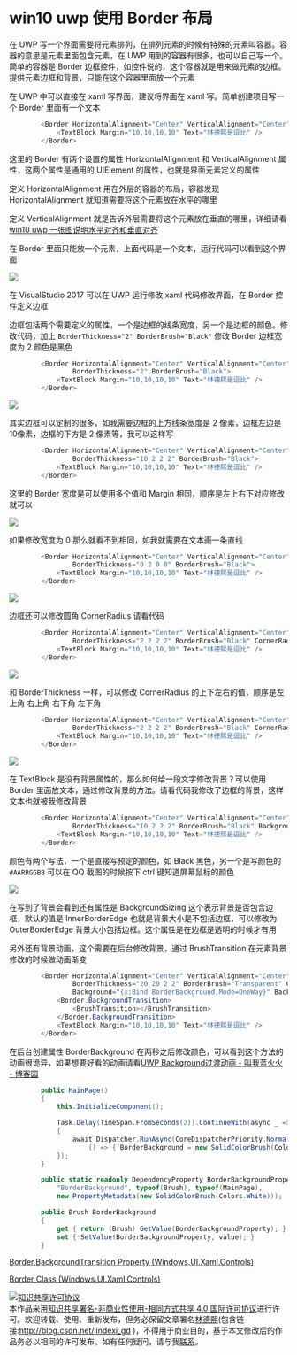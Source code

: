 
# win10 uwp 使用 Border 布局

在 UWP 写一个界面需要将元素排列，在排列元素的时候有特殊的元素叫容器。容器的意思是元素里面包含元素，在 UWP 用到的容器有很多，也可以自己写一个。简单的容器是 Border 边框控件，如控件说的，这个容器就是用来做元素的边框。提供元素边框和背景，只能在这个容器里面放一个元素

<!--more-->


<!-- CreateTime:2019/4/29 12:29:45 -->


在 UWP 中可以直接在 xaml 写界面，建议将界面在 xaml 写。简单创建项目写一个 Border 里面有一个文本

```csharp
        <Border HorizontalAlignment="Center" VerticalAlignment="Center">
            <TextBlock Margin="10,10,10,10" Text="林德熙是逗比" />
        </Border>
```

这里的 Border 有两个设置的属性 HorizontalAlignment 和 VerticalAlignment 属性，这两个属性是通用的 UIElement 的属性，也就是界面元素定义的属性

定义 HorizontalAlignment 用在外层的容器的布局，容器发现 HorizontalAlignment 就知道需要将这个元素放在水平的哪里

定义 VerticalAlignment 就是告诉外层需要将这个元素放在垂直的哪里，详细请看 [win10 uwp 一张图说明水平对齐和垂直对齐](https://blog.lindexi.com/post/win10-uwp-%E4%B8%80%E5%BC%A0%E5%9B%BE%E8%AF%B4%E6%98%8E%E6%B0%B4%E5%B9%B3%E5%AF%B9%E9%BD%90%E5%92%8C%E5%9E%82%E7%9B%B4%E5%AF%B9%E9%BD%90.html )

在 Border 里面只能放一个元素，上面代码是一个文本，运行代码可以看到这个界面

<!-- ![](image/win10 uwp 使用 Border 布局/win10 uwp 使用 Border 布局0.png) -->

![](http://cdn.lindexi.site/lindexi%2F2019331155659628)

在 VisualStudio 2017 可以在 UWP 运行修改 xaml 代码修改界面，在 Border 控件定义边框

边框包括两个需要定义的属性，一个是边框的线条宽度，另一个是边框的颜色。修改代码，加上 `BorderThickness="2" BorderBrush="Black"` 修改 Border 边框宽度为 2 颜色是黑色

```csharp
        <Border HorizontalAlignment="Center" VerticalAlignment="Center"
                BorderThickness="2" BorderBrush="Black">
            <TextBlock Margin="10,10,10,10" Text="林德熙是逗比" />
        </Border>
```

<!-- ![](image/win10 uwp 使用 Border 布局/win10 uwp 使用 Border 布局1.png) -->

![](http://cdn.lindexi.site/lindexi%2F20193311602977)

其实边框可以定制的很多，如我需要边框的上方线条宽度是 2 像素，边框左边是10像素，边框的下方是 2 像素等，我可以这样写

```csharp
        <Border HorizontalAlignment="Center" VerticalAlignment="Center"
                BorderThickness="10 2 2 2" BorderBrush="Black">
            <TextBlock Margin="10,10,10,10" Text="林德熙是逗比" />
        </Border>
```

这里的 Border 宽度是可以使用多个值和 Margin 相同，顺序是左上右下对应修改就可以

<!-- ![](image/win10 uwp 使用 Border 布局/win10 uwp 使用 Border 布局2.png) -->

![](http://cdn.lindexi.site/lindexi%2F201933116232839)

如果修改宽度为 0 那么就看不到相同，如我就需要在文本画一条直线

```csharp
        <Border HorizontalAlignment="Center" VerticalAlignment="Center"
                BorderThickness="0 2 0 0" BorderBrush="Black">
            <TextBlock Margin="10,10,10,10" Text="林德熙是逗比" />
        </Border>
```

<!-- ![](image/win10 uwp 使用 Border 布局/win10 uwp 使用 Border 布局6.png) -->

![](http://cdn.lindexi.site/lindexi%2F2019331161139357)

边框还可以修改圆角 CornerRadius 请看代码

```csharp
        <Border HorizontalAlignment="Center" VerticalAlignment="Center"
                BorderThickness="2 2 2 2" BorderBrush="Black" CornerRadius="5">
            <TextBlock Margin="10,10,10,10" Text="林德熙是逗比" />
        </Border>
```

<!-- ![](image/win10 uwp 使用 Border 布局/win10 uwp 使用 Border 布局4.png) -->

![](http://cdn.lindexi.site/lindexi%2F20193311673641)

和 BorderThickness 一样，可以修改 CornerRadius 的上下左右的值，顺序是左上角 右上角 右下角 左下角

```csharp
        <Border HorizontalAlignment="Center" VerticalAlignment="Center"
                BorderThickness="2 2 2 2" BorderBrush="Black" CornerRadius="5 2 10 2">
            <TextBlock Margin="10,10,10,10" Text="林德熙是逗比" />
        </Border>
```

<!-- ![](image/win10 uwp 使用 Border 布局/win10 uwp 使用 Border 布局5.png) -->

![](http://cdn.lindexi.site/lindexi%2F2019331161219198)

在 TextBlock 是没有背景属性的，那么如何给一段文字修改背景？可以使用 Border 里面放文本，通过修改背景的方法。请看代码我修改了边框的背景，这样文本也就被我修改背景

```csharp
        <Border HorizontalAlignment="Center" VerticalAlignment="Center"
                BorderThickness="10 2 2 2" BorderBrush="Black" Background="#0F252525">
            <TextBlock Margin="10,10,10,10" Text="林德熙是逗比" />
        </Border>
```

颜色有两个写法，一个是直接写预定的颜色，如 Black 黑色，另一个是写颜色的 `#AARRGGBB` 可以在 QQ 截图的时候按下 ctrl 键知道屏幕鼠标的颜色

<!-- ![](image/win10 uwp 使用 Border 布局/win10 uwp 使用 Border 布局3.png) -->

![](http://cdn.lindexi.site/lindexi%2F201933116551921)

在写到了背景会看到还有属性是 BackgroundSizing 这个表示背景是否包含边框，默认的值是 InnerBorderEdge 也就是背景大小是不包括边框，可以修改为 OuterBorderEdge 背景大小包括边框。这个属性是在边框是透明的时候才有用

另外还有背景动画，这个需要在后台修改背景，通过 BrushTransition 在元素背景修改的时候做动画渐变

```csharp
        <Border HorizontalAlignment="Center" VerticalAlignment="Center"
                BorderThickness="20 20 2 2" BorderBrush="Transparent" CornerRadius="5 2 10 2"
                Background="{x:Bind BorderBackground,Mode=OneWay}" BackgroundSizing="OuterBorderEdge">
            <Border.BackgroundTransition>
                <BrushTransition></BrushTransition>
            </Border.BackgroundTransition>
            <TextBlock Margin="10,10,10,10" Text="林德熙是逗比" />
        </Border>
```

在后台创建属性 BorderBackground 在两秒之后修改颜色，可以看到这个方法的动画很诡异，如果想要好看的动画请看[UWP Background过渡动画 - 叫我蓝火火 - 博客园](https://www.cnblogs.com/blue-fire/p/9617275.html )

```csharp
        public MainPage()
        {
            this.InitializeComponent();

            Task.Delay(TimeSpan.FromSeconds(2)).ContinueWith(async _ =>
            {
                await Dispatcher.RunAsync(CoreDispatcherPriority.Normal,
                    () => { BorderBackground = new SolidColorBrush(Colors.Black); });
            });
        }

        public static readonly DependencyProperty BorderBackgroundProperty = DependencyProperty.Register(
            "BorderBackground", typeof(Brush), typeof(MainPage),
            new PropertyMetadata(new SolidColorBrush(Colors.White)));

        public Brush BorderBackground
        {
            get { return (Brush) GetValue(BorderBackgroundProperty); }
            set { SetValue(BorderBackgroundProperty, value); }
        }
```

[Border.BackgroundTransition Property (Windows.UI.Xaml.Controls)](https://docs.microsoft.com/en-us/uwp/api/windows.ui.xaml.controls.border.backgroundtransition )

[Border Class (Windows.UI.Xaml.Controls)](https://docs.microsoft.com/en-us/uwp/api/windows.ui.xaml.controls.border )





<a rel="license" href="http://creativecommons.org/licenses/by-nc-sa/4.0/"><img alt="知识共享许可协议" style="border-width:0" src="https://licensebuttons.net/l/by-nc-sa/4.0/88x31.png" /></a><br />本作品采用<a rel="license" href="http://creativecommons.org/licenses/by-nc-sa/4.0/">知识共享署名-非商业性使用-相同方式共享 4.0 国际许可协议</a>进行许可。欢迎转载、使用、重新发布，但务必保留文章署名[林德熙](http://blog.csdn.net/lindexi_gd)(包含链接:http://blog.csdn.net/lindexi_gd )，不得用于商业目的，基于本文修改后的作品务必以相同的许可发布。如有任何疑问，请与我[联系](mailto:lindexi_gd@163.com)。